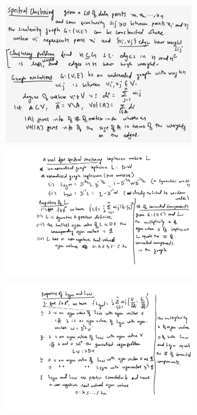 ![1](SpectralClustering/images/image1.png)

![1](SpectralClustering/images/image2.png)

![1](SpectralClustering/images/image3.png)
